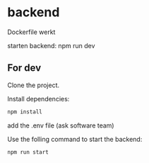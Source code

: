 # backend

Dockerfile werkt

starten backend: npm run dev

## For dev

Clone the project.

Install dependencies:

```zsh
npm install
```

add the .env file (ask software team)


Use the folling command to start the backend:
```zsh
npm run start
```
